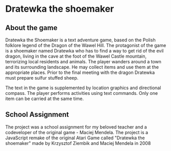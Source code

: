 # Dratewka the shoemaker

## About the game

Dratewka the Shoemaker is a text adventure game, based on the Polish folklore legend of the Dragon of the Wawel Hill. The protagonist of the game is a shoemaker named Dratewka who has to find a way to get rid of the evil dragon, living in the cave at the foot of the Wawel Castle mountain, terrorizing local residents and animals. The player wanders around a town and its surrounding landscape. He may collect items and use them at the appropriate places. Prior to the final meeting with the dragon Dratewka must prepare sulfur stuffed sheep.

The text in the game is supplemented by location graphics and directional compass. The player performs activities using text commands. Only one item can be carried at the same time.

## School Assignment

The project was a school assignment for my beloved teacher and a codeveloper of the original game - Maciej Mendela.
The project is a JavaScript remake of the original Atari Game called "Dratewka the shoemaker" made by Krzysztof Ziembik and Maciej Mendela in 2008

